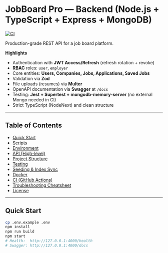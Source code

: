 # JobBoard Pro — Backend (Node.js + TypeScript + Express + MongoDB)

[![CI](https://github.com/Ahmad-Seirafi/jobboard-pro-backend/actions/workflows/backend-ci.yml/badge.svg)](https://github.com/Ahmad-Seirafi/jobboard-pro-backend/actions/workflows/backend-ci.yml)

Production-grade REST API for a job board platform.

**Highlights**
- Authentication with **JWT Access/Refresh** (refresh rotation + revoke)
- **RBAC** roles: `user`, `employer`
- Core entities: **Users, Companies, Jobs, Applications, Saved Jobs**
- Validation via **Zod**
- File uploads (resumes) via **Multer**
- OpenAPI documentation via **Swagger** at `/docs`
- Testing: **Jest + Supertest + mongodb-memory-server** (no external Mongo needed in CI)
- Strict TypeScript (NodeNext) and clean structure

---

## Table of Contents
- [Quick Start](#quick-start)
- [Scripts](#scripts)
- [Environment](#environment)
- [API (High-level)](#api-high-level)
- [Project Structure](#project-structure)
- [Testing](#testing)
- [Seeding & Index Sync](#seeding--index-sync)
- [Docker](#docker)
- [CI (GitHub Actions)](#ci-github-actions)
- [Troubleshooting Cheatsheet](#troubleshooting-cheatsheet)
- [License](#license)

---

## Quick Start

```bash
cp .env.example .env
npm install
npm run build
npm start
# Health:  http://127.0.0.1:4000/health
# Swagger: http://127.0.0.1:4000/docs
